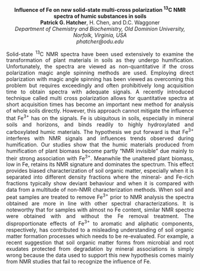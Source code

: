 <center><strong>Influence of Fe on new solid-state multi-cross polarization <sup>13</sup>C NMR spectra of humic substances in soils</strong>

<center><strong>Patrick G. Hatcher</strong>, H. Chen, and D.C. Waggoner

<center><i>Department of Chemistry and Biochemistry, Old Dominion University,
Norfolk, Virginia, USA</i>

<center><i>phatcher@odu.edu</i>

<p style=text-align:justify>Solid-state <sup>13</sup>C NMR spectra have been used extensively to examine the
transformation of plant materials in soils as they undergo humification.
Unfortunately, the spectra are viewed as non-quantitative if the cross
polarization magic angle spinning methods are used. Employing direct
polarization with magic angle spinning has been viewed as overcoming
this problem but requires exceedingly and often prohibitively long
acquisition time to obtain spectra with adequate signals. A recently
introduced technique called multi cross polarization allows for
quantitative spectra at short acquisition times has become an important
new method for analysis of whole soils directly. However, this approach
cannot mitigate the influence that Fe<sup>3+</sup> has on the signals. Fe is
ubiquitous in soils, especially in mineral soils and horizons, and binds
readily to highly hydroxylated and carboxylated humic materials. The
hypothesis we put forward is that Fe<sup>3+</sup> interferes with NMR signals and
influences trends observed during humification. Our studies show that
the humic materials produced from humification of plant biomass become
partly “NMR invisible” due mainly to their strong association with
Fe<sup>3+</sup>. Meanwhile the unaltered plant biomass, low in Fe, retains its
NMR signature and dominates the spectrum. This effect provides biased
characterization of soil organic matter, especially when it is separated
into different density fractions where the mineral- and Fe-rich
fractions typically show deviant behaviour and when it is compared with
data from a multitude of non-NMR characterization methods. When soil and
peat samples are treated to remove Fe<sup>3+</sup> prior to NMR analysis the
spectra obtained are more in line with other spectral characterizations.
It is noteworthy that for samples with almost no Fe content, similar NMR
spectra were obtained with and without the Fe removal treatment. The
disproportionate effects of Fe<sup>3+</sup> to aromatic and aliphatic components,
respectively, has contributed to a misleading understanding of soil
organic matter formation processes which needs to be re-evaluated. For
example, a recent suggestion that soil organic matter forms from
microbial and root exudates protected from degradation by mineral
associations is simply wrong because the data used to support this new
hypothesis comes mainly from NMR studies that fail to recognize the
influence of Fe.
